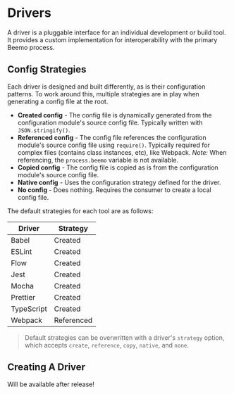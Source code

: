 # Drivers

A driver is a pluggable interface for an individual development or build tool. It provides a custom
implementation for interoperability with the primary Beemo process.

## Config Strategies

Each driver is designed and built differently, as is their configuration patterns. To work around
this, multiple strategies are in play when generating a config file at the root.

- **Created config** - The config file is dynamically generated from the configuration module's
  source config file. Typically written with `JSON.stringify()`.
- **Referenced config** - The config file references the configuration module's source config file
  using `require()`. Typically required for complex files (contains class instances, etc), like
  Webpack. _Note:_ When referencing, the `process.beemo` variable is not available.
- **Copied config** - The config file is copied as is from the configuration module's source config
  file.
- **Native config** - Uses the configuration strategy defined for the driver.
- **No config** - Does nothing. Requires the consumer to create a local config file.

The default strategies for each tool are as follows:

| Driver     | Strategy   |
| ---------- | ---------- |
| Babel      | Created    |
| ESLint     | Created    |
| Flow       | Created    |
| Jest       | Created    |
| Mocha      | Created    |
| Prettier   | Created    |
| TypeScript | Created    |
| Webpack    | Referenced |

> Default strategies can be overwritten with a driver's `strategy` option, which accepts `create`,
> `reference`, `copy`, `native`, and `none`.

## Creating A Driver

Will be available after release!
